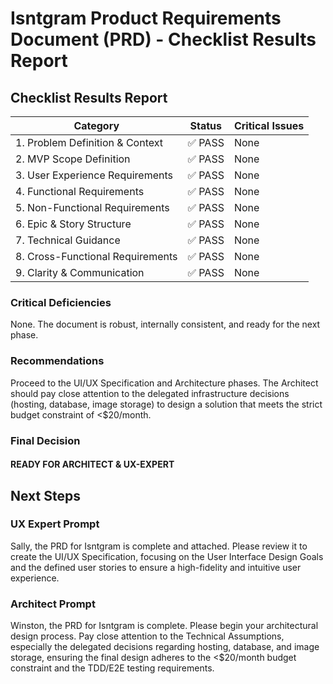 # Isntgram Product Requirements Document (PRD) - Checklist Results Report

## Checklist Results Report

| Category                         | Status  | Critical Issues |
| -------------------------------- | ------- | --------------- |
| 1. Problem Definition & Context  | ✅ PASS | None            |
| 2. MVP Scope Definition          | ✅ PASS | None            |
| 3. User Experience Requirements  | ✅ PASS | None            |
| 4. Functional Requirements       | ✅ PASS | None            |
| 5. Non-Functional Requirements   | ✅ PASS | None            |
| 6. Epic & Story Structure        | ✅ PASS | None            |
| 7. Technical Guidance            | ✅ PASS | None            |
| 8. Cross-Functional Requirements | ✅ PASS | None            |
| 9. Clarity & Communication       | ✅ PASS | None            |

### Critical Deficiencies

None. The document is robust, internally consistent, and ready for the next phase.

### Recommendations

Proceed to the UI/UX Specification and Architecture phases. The Architect should pay close attention to the delegated
infrastructure decisions (hosting, database, image storage) to design a solution that meets the strict budget constraint
of <$20/month.

### Final Decision

#### READY FOR ARCHITECT & UX-EXPERT

## Next Steps

### UX Expert Prompt

Sally, the PRD for Isntgram is complete and attached. Please review it to create the UI/UX Specification, focusing on
the User Interface Design Goals and the defined user stories to ensure a high-fidelity and intuitive user experience.

### Architect Prompt

Winston, the PRD for Isntgram is complete. Please begin your architectural design process. Pay close attention to the
Technical Assumptions, especially the delegated decisions regarding hosting, database, and image storage, ensuring the
final design adheres to the <$20/month budget constraint and the TDD/E2E testing requirements.
